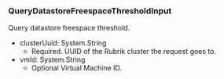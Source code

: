 ### QueryDatastoreFreespaceThresholdInput
Query datastore freespace threshold.

- clusterUuid: System.String
  - Required. UUID of the Rubrik cluster the request goes to.
- vmId: System.String
  - Optional Virtual Machine ID.

